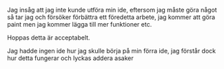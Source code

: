 Jag insåg att jag inte kunde utföra min ide, eftersom jag måste göra något så tar jag och försöker förbättra ett föredetta arbete, jag kommer att göra paint men jag kommer lägga till mer funktioner etc.

Hoppas detta är acceptabelt. 

Jag hadde ingen ide hur jag skulle börja på min förra ide, jag förstår dock hur detta fungerar och lyckas addera asaker